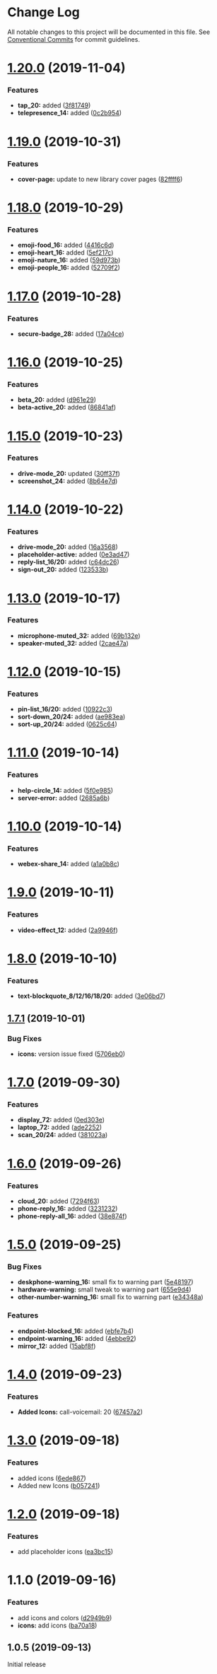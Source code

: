 # Change Log

All notable changes to this project will be documented in this file.
See [Conventional Commits](https://conventionalcommits.org) for commit guidelines.

# [1.20.0](https://github.com/momentum-design/momentum-design-kit/compare/@momentum-ui/icons-sketch-kit@1.19.0...@momentum-ui/icons-sketch-kit@1.20.0) (2019-11-04)


### Features

* **tap_20:** added ([3f81749](https://github.com/momentum-design/momentum-design-kit/commit/3f81749))
* **telepresence_14:** added ([0c2b954](https://github.com/momentum-design/momentum-design-kit/commit/0c2b954))





# [1.19.0](https://github.com/momentum-design/momentum-design-kit/compare/@momentum-ui/icons-sketch-kit@1.18.0...@momentum-ui/icons-sketch-kit@1.19.0) (2019-10-31)


### Features

* **cover-page:** update to new library cover pages ([82ffff6](https://github.com/momentum-design/momentum-design-kit/commit/82ffff6))





# [1.18.0](https://github.com/momentum-design/momentum-design-kit/compare/@momentum-ui/icons-sketch-kit@1.17.0...@momentum-ui/icons-sketch-kit@1.18.0) (2019-10-29)


### Features

* **emoji-food_16:** added ([4416c6d](https://github.com/momentum-design/momentum-design-kit/commit/4416c6d))
* **emoji-heart_16:** added ([5ef217c](https://github.com/momentum-design/momentum-design-kit/commit/5ef217c))
* **emoji-nature_16:** added ([59d973b](https://github.com/momentum-design/momentum-design-kit/commit/59d973b))
* **emoji-people_16:** added ([52709f2](https://github.com/momentum-design/momentum-design-kit/commit/52709f2))





# [1.17.0](https://github.com/momentum-design/momentum-design-kit/compare/@momentum-ui/icons-sketch-kit@1.16.0...@momentum-ui/icons-sketch-kit@1.17.0) (2019-10-28)


### Features

* **secure-badge_28:** added ([17a04ce](https://github.com/momentum-design/momentum-design-kit/commit/17a04ce))





# [1.16.0](https://github.com/momentum-design/momentum-design-kit/compare/@momentum-ui/icons-sketch-kit@1.15.0...@momentum-ui/icons-sketch-kit@1.16.0) (2019-10-25)


### Features

* **beta_20:** added ([d961e29](https://github.com/momentum-design/momentum-design-kit/commit/d961e29))
* **beta-active_20:** added ([86841af](https://github.com/momentum-design/momentum-design-kit/commit/86841af))





# [1.15.0](https://github.com/momentum-design/momentum-design-kit/compare/@momentum-ui/icons-sketch-kit@1.14.0...@momentum-ui/icons-sketch-kit@1.15.0) (2019-10-23)


### Features

* **drive-mode_20:** updated ([30ff37f](https://github.com/momentum-design/momentum-design-kit/commit/30ff37f))
* **screenshot_24:** added ([8b64e7d](https://github.com/momentum-design/momentum-design-kit/commit/8b64e7d))





# [1.14.0](https://github.com/momentum-design/momentum-design-kit/compare/@momentum-ui/icons-sketch-kit@1.13.0...@momentum-ui/icons-sketch-kit@1.14.0) (2019-10-22)


### Features

* **drive-mode_20:** added ([16a3568](https://github.com/momentum-design/momentum-design-kit/commit/16a3568))
* **placeholder-active:** added ([0e3ad47](https://github.com/momentum-design/momentum-design-kit/commit/0e3ad47))
* **reply-list_16/20:** added ([c64dc26](https://github.com/momentum-design/momentum-design-kit/commit/c64dc26))
* **sign-out_20:** added ([123533b](https://github.com/momentum-design/momentum-design-kit/commit/123533b))





# [1.13.0](https://github.com/momentum-design/momentum-design-kit/compare/@momentum-ui/icons-sketch-kit@1.12.0...@momentum-ui/icons-sketch-kit@1.13.0) (2019-10-17)


### Features

* **microphone-muted_32:** added ([69b132e](https://github.com/momentum-design/momentum-design-kit/commit/69b132e))
* **speaker-muted_32:** added ([2cae47a](https://github.com/momentum-design/momentum-design-kit/commit/2cae47a))





# [1.12.0](https://github.com/momentum-design/momentum-design-kit/compare/@momentum-ui/icons-sketch-kit@1.11.0...@momentum-ui/icons-sketch-kit@1.12.0) (2019-10-15)


### Features

* **pin-list_16/20:** added ([10922c3](https://github.com/momentum-design/momentum-design-kit/commit/10922c3))
* **sort-down_20/24:** added ([ae983ea](https://github.com/momentum-design/momentum-design-kit/commit/ae983ea))
* **sort-up_20/24:** added ([0625c64](https://github.com/momentum-design/momentum-design-kit/commit/0625c64))





# [1.11.0](https://github.com/momentum-design/momentum-design-kit/compare/@momentum-ui/icons-sketch-kit@1.10.0...@momentum-ui/icons-sketch-kit@1.11.0) (2019-10-14)


### Features

* **help-circle_14:** added ([5f0e985](https://github.com/momentum-design/momentum-design-kit/commit/5f0e985))
* **server-error:** added ([2685a6b](https://github.com/momentum-design/momentum-design-kit/commit/2685a6b))





# [1.10.0](https://github.com/momentum-design/momentum-design-kit/compare/@momentum-ui/icons-sketch-kit@1.9.0...@momentum-ui/icons-sketch-kit@1.10.0) (2019-10-14)


### Features

* **webex-share_14:** added ([a1a0b8c](https://github.com/momentum-design/momentum-design-kit/commit/a1a0b8c))





# [1.9.0](https://github.com/momentum-design/momentum-design-kit/compare/@momentum-ui/icons-sketch-kit@1.8.0...@momentum-ui/icons-sketch-kit@1.9.0) (2019-10-11)


### Features

* **video-effect_12:** added ([2a9946f](https://github.com/momentum-design/momentum-design-kit/commit/2a9946f))





# [1.8.0](https://github.com/momentum-design/momentum-design-kit/compare/@momentum-ui/icons-sketch-kit@1.7.1...@momentum-ui/icons-sketch-kit@1.8.0) (2019-10-10)


### Features

* **text-blockquote_8/12/16/18/20:** added ([3e06bd7](https://github.com/momentum-design/momentum-design-kit/commit/3e06bd7))





## [1.7.1](https://github.com/momentum-design/momentum-design-kit/compare/@momentum-ui/icons-sketch-kit@1.7.0...@momentum-ui/icons-sketch-kit@1.7.1) (2019-10-01)


### Bug Fixes

* **icons:** version issue fixed ([5706eb0](https://github.com/momentum-design/momentum-design-kit/commit/5706eb0))





# [1.7.0](https://github.com/momentum-design/momentum-design-kit/compare/@momentum-ui/icons-sketch-kit@1.6.0...@momentum-ui/icons-sketch-kit@1.7.0) (2019-09-30)


### Features

* **display_72:** added ([0ed303e](https://github.com/momentum-design/momentum-design-kit/commit/0ed303e))
* **laptop_72:** added ([ade2252](https://github.com/momentum-design/momentum-design-kit/commit/ade2252))
* **scan_20/24:** added ([381023a](https://github.com/momentum-design/momentum-design-kit/commit/381023a))





# [1.6.0](https://github.com/momentum-design/momentum-design-kit/compare/@momentum-ui/icons-sketch-kit@1.5.0...@momentum-ui/icons-sketch-kit@1.6.0) (2019-09-26)


### Features

* **cloud_20:** added ([7294f63](https://github.com/momentum-design/momentum-design-kit/commit/7294f63))
* **phone-reply_16:** added ([3231232](https://github.com/momentum-design/momentum-design-kit/commit/3231232))
* **phone-reply-all_16:** added ([38e874f](https://github.com/momentum-design/momentum-design-kit/commit/38e874f))





# [1.5.0](https://github.com/momentum-design/momentum-design-kit/compare/@momentum-ui/icons-sketch-kit@1.4.0...@momentum-ui/icons-sketch-kit@1.5.0) (2019-09-25)


### Bug Fixes

* **deskphone-warning_16:** small fix to warning part ([5e48197](https://github.com/momentum-design/momentum-design-kit/commit/5e48197))
* **hardware-warning:** small tweak to warning part ([655e9d4](https://github.com/momentum-design/momentum-design-kit/commit/655e9d4))
* **other-number-warning_16:** small fix to warning part ([e34348a](https://github.com/momentum-design/momentum-design-kit/commit/e34348a))


### Features

* **endpoint-blocked_16:** added ([ebfe7b4](https://github.com/momentum-design/momentum-design-kit/commit/ebfe7b4))
* **endpoint-warning_16:** added ([4ebbe92](https://github.com/momentum-design/momentum-design-kit/commit/4ebbe92))
* **mirror_12:** added ([15abf8f](https://github.com/momentum-design/momentum-design-kit/commit/15abf8f))





# [1.4.0](https://github.com/momentum-design/momentum-design-kit/compare/@momentum-ui/icons-sketch-kit@1.3.0...@momentum-ui/icons-sketch-kit@1.4.0) (2019-09-23)


### Features

* **Added Icons:** call-voicemail: 20 ([67457a2](https://github.com/momentum-design/momentum-design-kit/commit/67457a2))





# [1.3.0](https://github.com/momentum-design/momentum-design-kit/compare/@momentum-ui/icons-sketch-kit@1.2.0...@momentum-ui/icons-sketch-kit@1.3.0) (2019-09-18)


### Features

* added icons ([6ede867](https://github.com/momentum-design/momentum-design-kit/commit/6ede867))
* Added new Icons ([b057241](https://github.com/momentum-design/momentum-design-kit/commit/b057241))





# [1.2.0](https://github.com/momentum-design/momentum-design-kit/compare/@momentum-ui/icons-sketch-kit@1.1.0...@momentum-ui/icons-sketch-kit@1.2.0) (2019-09-18)


### Features

* add placeholder icons ([ea3bc15](https://github.com/momentum-design/momentum-design-kit/commit/ea3bc15))





# 1.1.0 (2019-09-16)


### Features

* add icons and colors ([d2949b9](https://github.com/momentum-design/momentum-design-kit/commit/d2949b9))
* **icons:** add icons ([ba70a18](https://github.com/momentum-design/momentum-design-kit/commit/ba70a18))





## 1.0.5 (2019-09-13)

Initial release

